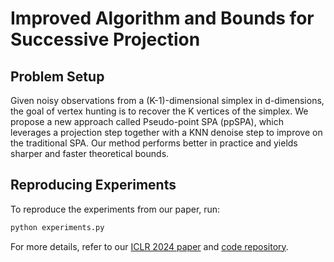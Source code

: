 # Improved Algorithm and Bounds for Successive Projection

## Problem Setup

Given noisy observations from a (K-1)-dimensional simplex in d-dimensions, the goal of vertex hunting is to recover the K vertices of the simplex. We propose a new approach called Pseudo-point SPA (ppSPA), which leverages a projection step together with a KNN denoise step to improve on the traditional SPA. Our method performs better in practice and yields sharper and faster theoretical bounds.

## Reproducing Experiments

To reproduce the experiments from our paper, run:

```bash
python experiments.py
```

For more details, refer to our [ICLR 2024 paper](link-to-paper) and [code repository](link-to-repository).

